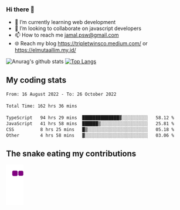 ### Hi there 👋

<!--
**padepokanpenguin/padepokanpenguin** is a ✨ _special_ ✨ repository because its `README.md` (this file) appears on your GitHub profile.
-->

- 🌱 I’m currently learning  web development
- 👯 I’m looking to collaborate on javascript developers
- 📫 How to reach me jamal.psw@gmail.com
- 🌐 Reach my blog https://tripletwinsco.medium.com/ or https://elmutaallim.my.id/

![Anurag's github stats](https://github-readme-stats.vercel.app/api?username=padepokanpenguin&count_private=true&disable_animations=false&show_icons=true&theme=default)
[![Top Langs](https://github-readme-stats.vercel.app/api/top-langs/?username=padepokanpenguin&theme=default&layout=compact)](https://github.com/padepokanpenguin)

## My coding stats

<!--START_SECTION:waka-->

```text
From: 16 August 2022 - To: 26 October 2022

Total Time: 162 hrs 36 mins

TypeScript   94 hrs 29 mins  ██████████████▓░░░░░░░░░░   58.12 %
JavaScript   41 hrs 58 mins  ██████▒░░░░░░░░░░░░░░░░░░   25.81 %
CSS          8 hrs 25 mins   █▒░░░░░░░░░░░░░░░░░░░░░░░   05.18 %
Other        4 hrs 58 mins   ▓░░░░░░░░░░░░░░░░░░░░░░░░   03.06 %
```

<!--END_SECTION:waka-->


## The snake eating my contributions
![snake gif](https://github.com/padepokanpenguin/padepokanpenguin/blob/output/github-contribution-grid-snake.gif)
